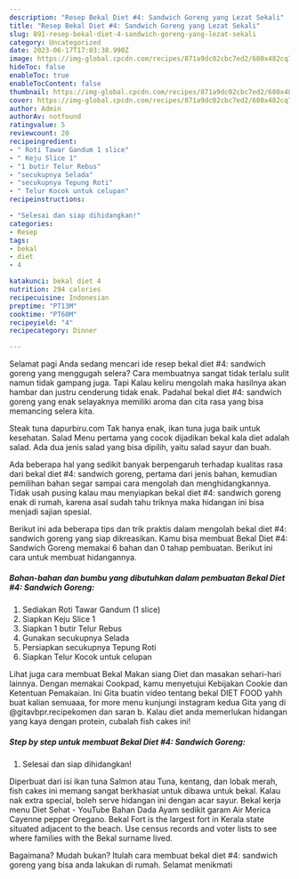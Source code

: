 ```yaml
---
description: "Resep Bekal Diet #4: Sandwich Goreng yang Lezat Sekali"
title: "Resep Bekal Diet #4: Sandwich Goreng yang Lezat Sekali"
slug: 891-resep-bekal-diet-4-sandwich-goreng-yang-lezat-sekali
category: Uncategorized
date: 2023-06-17T17:03:38.990Z
image: https://img-global.cpcdn.com/recipes/871a9dc02cbc7ed2/680x482cq70/bekal-diet-4-sandwich-goreng-foto-resep-utama.jpg
hideToc: false
enableToc: true
enableTocContent: false
thumbnail: https://img-global.cpcdn.com/recipes/871a9dc02cbc7ed2/680x482cq70/bekal-diet-4-sandwich-goreng-foto-resep-utama.jpg
cover: https://img-global.cpcdn.com/recipes/871a9dc02cbc7ed2/680x482cq70/bekal-diet-4-sandwich-goreng-foto-resep-utama.jpg
author: Admin
authorAv: notfound
ratingvalue: 5
reviewcount: 20
recipeingredient:
- " Roti Tawar Gandum 1 slice"
- " Keju Slice 1"
- "1 butir Telur Rebus"
- "secukupnya Selada"
- "secukupnya Tepung Roti"
- " Telur Kocok untuk celupan"
recipeinstructions:

- "Selesai dan siap dihidangkan!"
categories:
- Resep
tags:
- bekal
- diet
- 4

katakunci: bekal diet 4 
nutrition: 294 calories
recipecuisine: Indonesian
preptime: "PT13M"
cooktime: "PT60M"
recipeyield: "4"
recipecategory: Dinner

---
```



Selamat pagi Anda sedang mencari ide resep bekal diet #4: sandwich goreng yang menggugah selera? Cara membuatnya sangat tidak terlalu sulit namun tidak gampang juga. Tapi Kalau keliru mengolah maka hasilnya akan hambar dan justru cenderung tidak enak. Padahal bekal diet #4: sandwich goreng yang enak selayaknya memiliki aroma dan cita rasa yang bisa memancing selera kita.


Steak tuna dapurbiru.com Tak hanya enak, ikan tuna juga baik untuk kesehatan. Salad Menu pertama yang cocok dijadikan bekal kala diet adalah salad. Ada dua jenis salad yang bisa dipilih, yaitu salad sayur dan buah.

Ada beberapa hal yang sedikit banyak berpengaruh terhadap kualitas rasa dari bekal diet #4: sandwich goreng, pertama dari jenis bahan, kemudian pemilihan bahan segar sampai cara mengolah dan menghidangkannya. Tidak usah pusing kalau mau menyiapkan bekal diet #4: sandwich goreng enak di rumah, karena asal sudah tahu triknya maka hidangan ini bisa menjadi sajian spesial.


Berikut ini ada beberapa tips dan trik praktis dalam mengolah bekal diet #4: sandwich goreng yang siap dikreasikan. Kamu bisa membuat Bekal Diet #4: Sandwich Goreng memakai 6 bahan dan 0 tahap pembuatan. Berikut ini cara untuk membuat hidangannya.

<!--inarticleads1-->

##### Bahan-bahan dan bumbu yang dibutuhkan dalam pembuatan Bekal Diet #4: Sandwich Goreng:

1. Sediakan  Roti Tawar Gandum (1 slice)
1. Siapkan  Keju Slice 1
1. Siapkan 1 butir Telur Rebus
1. Gunakan secukupnya Selada
1. Persiapkan secukupnya Tepung Roti
1. Siapkan  Telur Kocok untuk celupan


Lihat juga cara membuat Bekal Makan siang Diet dan masakan sehari-hari lainnya. Dengan memakai Cookpad, kamu menyetujui Kebijakan Cookie dan Ketentuan Pemakaian. Ini Gita buatin video tentang bekal DIET FOOD yahh buat kalian semuaaa, for more menu kunjungi instagram kedua Gita yang di @gitavbpr.recipekomen dan saran b. Kalau diet anda memerlukan hidangan yang kaya dengan protein, cubalah fish cakes ini! 

<!--inarticleads2-->

##### Step by step untuk membuat Bekal Diet #4: Sandwich Goreng:


1. Selesai dan siap dihidangkan!

Diperbuat dari isi ikan tuna Salmon atau Tuna, kentang, dan lobak merah, fish cakes ini memang sangat berkhasiat untuk dibawa untuk bekal. Kalau nak extra special, boleh serve hidangan ini dengan acar sayur. Bekal kerja menu Diet Sehat - YouTube Bahan Dada Ayam sedikit garam Air Merica Cayenne pepper Oregano. Bekal Fort is the largest fort in Kerala state situated adjacent to the beach. Use census records and voter lists to see where families with the Bekal surname lived. 

Bagaimana? Mudah bukan? Itulah cara membuat bekal diet #4: sandwich goreng yang bisa anda lakukan di rumah. Selamat menikmati
